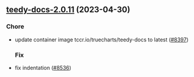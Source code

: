 

## [teedy-docs-2.0.11](https://github.com/succelle/charts/compare/teedy-docs-2.0.10...teedy-docs-2.0.11) (2023-04-30)

### Chore

- update container image tccr.io/truecharts/teedy-docs to latest ([#8397](https://github.com/succelle/charts/issues/8397))
  
  ### Fix

- fix indentation ([#8536](https://github.com/succelle/charts/issues/8536))
  
  